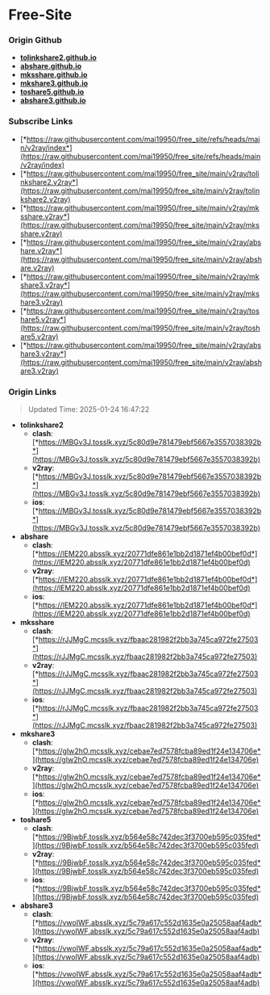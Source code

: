 # Free-Site

### Origin Github

- [**tolinkshare2.github.io**](https://github.com/tolinkshare2/tolinkshare2.github.io)
- [**abshare.github.io**](https://github.com/abshare/abshare.github.io)
- [**mksshare.github.io**](https://github.com/mksshare/mksshare.github.io)
- [**mkshare3.github.io**](https://github.com/mkshare3/mkshare3.github.io)
- [**toshare5.github.io**](https://github.com/toshare5/toshare5.github.io)
- [**abshare3.github.io**](https://github.com/abshare3/abshare3.github.io)

### Subscribe Links

- [*https://raw.githubusercontent.com/mai19950/free_site/refs/heads/main/v2ray/index*](https://raw.githubusercontent.com/mai19950/free_site/refs/heads/main/v2ray/index)
- [*https://raw.githubusercontent.com/mai19950/free_site/main/v2ray/tolinkshare2.v2ray*](https://raw.githubusercontent.com/mai19950/free_site/main/v2ray/tolinkshare2.v2ray)
- [*https://raw.githubusercontent.com/mai19950/free_site/main/v2ray/mksshare.v2ray*](https://raw.githubusercontent.com/mai19950/free_site/main/v2ray/mksshare.v2ray)
- [*https://raw.githubusercontent.com/mai19950/free_site/main/v2ray/abshare.v2ray*](https://raw.githubusercontent.com/mai19950/free_site/main/v2ray/abshare.v2ray)
- [*https://raw.githubusercontent.com/mai19950/free_site/main/v2ray/mkshare3.v2ray*](https://raw.githubusercontent.com/mai19950/free_site/main/v2ray/mkshare3.v2ray)
- [*https://raw.githubusercontent.com/mai19950/free_site/main/v2ray/toshare5.v2ray*](https://raw.githubusercontent.com/mai19950/free_site/main/v2ray/toshare5.v2ray)
- [*https://raw.githubusercontent.com/mai19950/free_site/main/v2ray/abshare3.v2ray*](https://raw.githubusercontent.com/mai19950/free_site/main/v2ray/abshare3.v2ray)

### Origin Links

> Updated Time: 2025-01-24 16:47:22

- **tolinkshare2**
  - **clash**: [*https://MBGv3J.tosslk.xyz/5c80d9e781479ebf5667e3557038392b*](https://MBGv3J.tosslk.xyz/5c80d9e781479ebf5667e3557038392b)
  - **v2ray**: [*https://MBGv3J.tosslk.xyz/5c80d9e781479ebf5667e3557038392b*](https://MBGv3J.tosslk.xyz/5c80d9e781479ebf5667e3557038392b)
  - **ios**: [*https://MBGv3J.tosslk.xyz/5c80d9e781479ebf5667e3557038392b*](https://MBGv3J.tosslk.xyz/5c80d9e781479ebf5667e3557038392b)
- **abshare**
  - **clash**: [*https://lEM220.absslk.xyz/20771dfe861e1bb2d1871ef4b00bef0d*](https://lEM220.absslk.xyz/20771dfe861e1bb2d1871ef4b00bef0d)
  - **v2ray**: [*https://lEM220.absslk.xyz/20771dfe861e1bb2d1871ef4b00bef0d*](https://lEM220.absslk.xyz/20771dfe861e1bb2d1871ef4b00bef0d)
  - **ios**: [*https://lEM220.absslk.xyz/20771dfe861e1bb2d1871ef4b00bef0d*](https://lEM220.absslk.xyz/20771dfe861e1bb2d1871ef4b00bef0d)
- **mksshare**
  - **clash**: [*https://rJJMgC.mcsslk.xyz/fbaac281982f2bb3a745ca972fe27503*](https://rJJMgC.mcsslk.xyz/fbaac281982f2bb3a745ca972fe27503)
  - **v2ray**: [*https://rJJMgC.mcsslk.xyz/fbaac281982f2bb3a745ca972fe27503*](https://rJJMgC.mcsslk.xyz/fbaac281982f2bb3a745ca972fe27503)
  - **ios**: [*https://rJJMgC.mcsslk.xyz/fbaac281982f2bb3a745ca972fe27503*](https://rJJMgC.mcsslk.xyz/fbaac281982f2bb3a745ca972fe27503)
- **mkshare3**
  - **clash**: [*https://gIw2hO.mcsslk.xyz/cebae7ed7578fcba89ed1f24e134706e*](https://gIw2hO.mcsslk.xyz/cebae7ed7578fcba89ed1f24e134706e)
  - **v2ray**: [*https://gIw2hO.mcsslk.xyz/cebae7ed7578fcba89ed1f24e134706e*](https://gIw2hO.mcsslk.xyz/cebae7ed7578fcba89ed1f24e134706e)
  - **ios**: [*https://gIw2hO.mcsslk.xyz/cebae7ed7578fcba89ed1f24e134706e*](https://gIw2hO.mcsslk.xyz/cebae7ed7578fcba89ed1f24e134706e)
- **toshare5**
  - **clash**: [*https://9BjwbF.tosslk.xyz/b564e58c742dec3f3700eb595c035fed*](https://9BjwbF.tosslk.xyz/b564e58c742dec3f3700eb595c035fed)
  - **v2ray**: [*https://9BjwbF.tosslk.xyz/b564e58c742dec3f3700eb595c035fed*](https://9BjwbF.tosslk.xyz/b564e58c742dec3f3700eb595c035fed)
  - **ios**: [*https://9BjwbF.tosslk.xyz/b564e58c742dec3f3700eb595c035fed*](https://9BjwbF.tosslk.xyz/b564e58c742dec3f3700eb595c035fed)
- **abshare3**
  - **clash**: [*https://vwoIWF.absslk.xyz/5c79a617c552d1635e0a25058aaf4adb*](https://vwoIWF.absslk.xyz/5c79a617c552d1635e0a25058aaf4adb)
  - **v2ray**: [*https://vwoIWF.absslk.xyz/5c79a617c552d1635e0a25058aaf4adb*](https://vwoIWF.absslk.xyz/5c79a617c552d1635e0a25058aaf4adb)
  - **ios**: [*https://vwoIWF.absslk.xyz/5c79a617c552d1635e0a25058aaf4adb*](https://vwoIWF.absslk.xyz/5c79a617c552d1635e0a25058aaf4adb)

